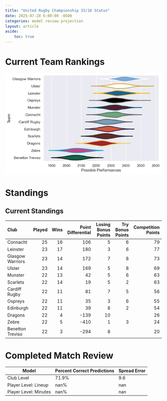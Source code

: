 ```yaml
---  
title: "United Rugby Championship 15/16 Status"  
date: 2025-07-28 6:00:00 -0500  
categories: model review projection  
layout: article  
aside:  
    toc: true  
---
```

# Current Team Rankings


![Club Rankings](plots/rankings_United_Rugby_Championship_1516.png)
# Standings

## Current Standings


| Club             |   Played |   Wins |   Point Differential |   Losing Bonus Points |   Try Bonus Points |   Competition Points |
|:-----------------|---------:|-------:|---------------------:|----------------------:|-------------------:|---------------------:|
| Connacht         |       25 |     16 |                  106 |                     5 |                  6 |                   79 |
| Leinster         |       23 |     17 |                  180 |                     3 |                  6 |                   77 |
| Glasgow Warriors |       23 |     14 |                  172 |                     7 |                  8 |                   73 |
| Ulster           |       23 |     14 |                  169 |                     5 |                  8 |                   69 |
| Munster          |       22 |     13 |                   42 |                     5 |                  6 |                   63 |
| Scarlets         |       22 |     14 |                   19 |                     5 |                  2 |                   63 |
| Cardiff Rugby    |       22 |     11 |                   81 |                     7 |                  5 |                   56 |
| Ospreys          |       22 |     11 |                   35 |                     3 |                  6 |                   55 |
| Edinburgh        |       22 |     11 |                   39 |                     8 |                  2 |                   54 |
| Dragons          |       22 |      4 |                 -139 |                    10 |                    |                   26 |
| Zebre            |       22 |      5 |                 -410 |                     1 |                  3 |                   24 |
| Benetton Treviso |       22 |      3 |                 -294 |                     8 |                    |                   20 |



# Completed Match Review


| Model | Percent Correct Predictions | Spread Error |
| ------ | ------ | ------ |
| Club Level | 71.9% | 9.6 |
| Player Level: Lineup | nan% | nan |
| Player Level: Minutes | nan% | nan |

